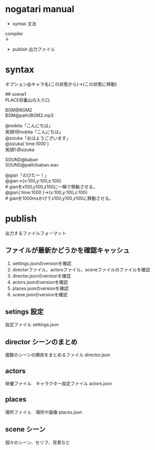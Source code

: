 # nogatari manual

- syntax 文法  
  
compiler  
↓  
  
- publish 出力ファイル  

# syntax

オプション@キャラ名{この状態から}->{この状態に移動}  

\#\# scene1  
PLACE@裏山の入り口  

BGM@BGM2  
BGM@path/BGM2.mp3  

@nobita「こんにちは」  
笑顔1@nobita「こんにちは」  
@sizuka「おはようございます」  
@sizuka{ time:1000 }  
笑顔1:@sizuka  

SOUND@baban  
SOUND@path/baban.wav  

@gian「のびたー！」  
@gian->{x:100,y:100,z:100}  
\# gianをx100,y100,z100に一瞬で移動させる。  
@gian{ time:1000 }->{x:100,y:100,z:100}  
\# gianを1000msかけてx100,y100,z100に移動させる。  


# publish
出力するファイルフォーマット  
## ファイルが最新かどうかを確認キャッシュ
1. settings.jsonのversionを確認
1. directorファイル、actorsファイル、sceneファイルのファイルを確認
1. director.jsonのversionを確認 
1. actors.jsonのversionを確認 
1. places.jsonのversionを確認 
1. scene.jsonのversionを確認 

## setings 設定
設定ファイル
settings.json  

## director シーンのまとめ
複数のシーンの関係をまとめるファイル
director.json  

## actors
俳優ファイル　キャラクター設定ファイル
actors.json  

## places
場所ファイル　場所や画像
places.json  

## scene シーン
個々のシーン、セリフ、背景など

